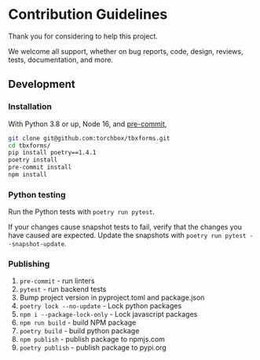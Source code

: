 # Contribution Guidelines

Thank you for considering to help this project.

We welcome all support, whether on bug reports, code, design, reviews, tests, documentation, and more.

## Development

### Installation

With Python 3.8 or up, Node 16, and [pre-commit](https://pre-commit.com/),

```bash
git clone git@github.com:torchbox/tbxforms.git
cd tbxforms/
pip install poetry==1.4.1
poetry install
pre-commit install
npm install
```

### Python testing

Run the Python tests with `poetry run pytest`.

If your changes cause snapshot tests to fail, verify that the changes you have caused are expected. Update the snapshots with `poetry run pytest --snapshot-update`.

### Publishing

1. `pre-commit` - run linters
2. `pytest` - run backend tests
3. Bump project version in pyproject.toml and package.json
4. `poetry lock --no-update` - Lock python packages
5. `npm i --package-lock-only` - Lock javascript packages
6. `npm run build` - build NPM package
7. `poetry build` - build python package
8. `npm publish` - publish package to npmjs.com
9. `poetry publish` - publish package to pypi.org

